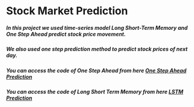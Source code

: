 # Stock Market Prediction

##### In this project we used time-series model Long Short-Term Memory and One Step Ahead predict stock price movement. 
##### We also used one step prediction method to predict stock prices of next day.
##### You can access the code of One Step Ahead from here [One Step Ahead Prediction](https://github.com/Adeen317/Stock-Market-Prediction/blob/adeen_space/One_Step_Ahead_Prediciton.py)
##### You can access the code of Long Short Term Memory from here [LSTM Prediction](https://github.com/Adeen317/Stock-Market-Prediction/blob/adeen_space/LSTM_Stock_Prediction.py)
